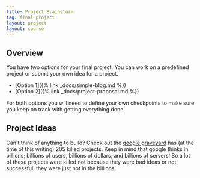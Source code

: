 ```yaml
---
title: Project Brainstorm
tag: final project
layout: project
layout: course
---
```


## Overview

You have two options for your final project. You can work on a predefined project or submit your
own idea for a project.

- [Option 1]({% link _docs/simple-blog.md %})
- [Option 2]({% link _docs/project-proposal.md %})

For both options you will need to define your own checkpoints to make sure you keep on track with
getting everything done.

## Project Ideas

Can't think of anything to build? Check out the [google graveyard](https://killedbygoogle.com/) has
(at the time of this writing) 205 killed projects. Keep in mind that google thinks in billions;
billions of users, billions of dollars, and billions of servers! So a lot of these projects were
killed not because they were bad ideas or not successful, they were just not in the billions.

